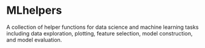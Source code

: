 # MLhelpers
A collection of helper functions for data science and machine learning tasks including data exploration, plotting, feature selection, model construction, and model evaluation.
